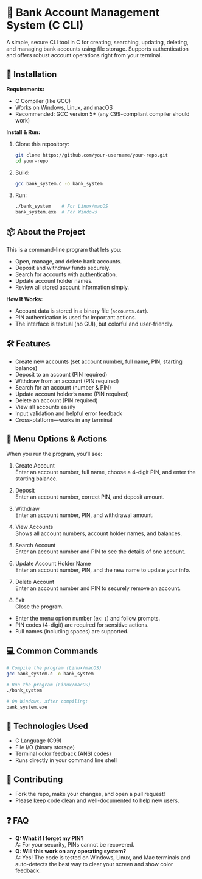 # 🏦 Bank Account Management System (C CLI)

A simple, secure CLI tool in C for creating, searching, updating, deleting, and managing bank accounts using file storage. Supports authentication and offers robust account operations right from your terminal.

## 🚀 Installation

**Requirements:**
- C Compiler (like GCC)
- Works on Windows, Linux, and macOS
- Recommended: GCC version 5+ (any C99-compliant compiler should work)

**Install & Run:**
1. Clone this repository:
    ```bash
    git clone https://github.com/your-username/your-repo.git
    cd your-repo
    ```

2. Build:
    ```bash
    gcc bank_system.c -o bank_system
    ```

3. Run:
    ```bash
    ./bank_system    # For Linux/macOS
    bank_system.exe  # For Windows
    ```

## 📦 About the Project

This is a command-line program that lets you:
- Open, manage, and delete bank accounts.
- Deposit and withdraw funds securely.
- Search for accounts with authentication.
- Update account holder names.
- Review all stored account information simply.

**How It Works:**
- Account data is stored in a binary file (`accounts.dat`).
- PIN authentication is used for important actions.
- The interface is textual (no GUI), but colorful and user-friendly.

## 🛠️ Features

- Create new accounts (set account number, full name, PIN, starting balance)
- Deposit to an account (PIN required)
- Withdraw from an account (PIN required)
- Search for an account (number & PIN)
- Update account holder’s name (PIN required)
- Delete an account (PIN required)
- View all accounts easily
- Input validation and helpful error feedback
- Cross-platform—works in any terminal

## 🎯 Menu Options & Actions

When you run the program, you’ll see:

1. Create Account  
   Enter an account number, full name, choose a 4-digit PIN, and enter the starting balance.

2. Deposit  
   Enter an account number, correct PIN, and deposit amount.

3. Withdraw  
   Enter an account number, PIN, and withdrawal amount.

4. View Accounts  
   Shows all account numbers, account holder names, and balances.

5. Search Account  
   Enter an account number and PIN to see the details of one account.

6. Update Account Holder Name  
   Enter an account number, PIN, and the new name to update your info.

7. Delete Account  
   Enter an account number and PIN to securely remove an account.

8. Exit  
   Close the program.

- Enter the menu option number (ex: `1`) and follow prompts.
- PIN codes (4-digit) are required for sensitive actions.
- Full names (including spaces) are supported.

## 💻 Common Commands

```bash
# Compile the program (Linux/macOS)
gcc bank_system.c -o bank_system

# Run the program (Linux/macOS)
./bank_system

# On Windows, after compiling:
bank_system.exe
```

## 🧩 Technologies Used

- C Language (C99)
- File I/O (binary storage)
- Terminal color feedback (ANSI codes)
- Runs directly in your command line shell

## 🤝 Contributing

- Fork the repo, make your changes, and open a pull request!
- Please keep code clean and well-documented to help new users.

## ❓ FAQ

- **Q: What if I forget my PIN?**  
  A: For your security, PINs cannot be recovered.
- **Q: Will this work on any operating system?**  
  A: Yes! The code is tested on Windows, Linux, and Mac terminals and auto-detects the best way to clear your screen and show color feedback.
